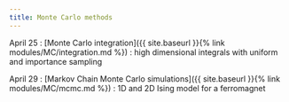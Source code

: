 ```yaml
---
title: Monte Carlo methods
---
```


April 25
: [Monte Carlo integration]({{ site.baseurl }}{% link
  modules/MC/integration.md %})
  : high dimensional integrals with uniform and importance sampling
  
April 29
: [Markov Chain Monte Carlo simulations]({{ site.baseurl }}{% link
  modules/MC/mcmc.md %})
  : 1D and 2D Ising model for a ferromagnet
